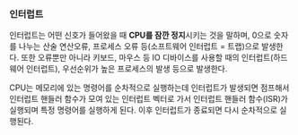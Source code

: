 ### **인터럽트**

인터럽트는 어떤 신호가 들어왔을 때 **CPU를 잠깐 정지**시키는 것을 말하며, 0으로 숫자를 나누는 산술 연산오류, 프로세스 오류 등(소프트웨어 인터럽트 = 트랩)으로 발생한다.
또한 오류뿐만 아니라 키보드, 마우스 등 IO 디바이스를 사용할 때의 인터럽트(하드웨어 인터럽트), 우선순위가 높은 프로세스의 발생 등으로 발생한다.

CPU는 메모리에 있는 명령어를 순차적으로 실행하는데 인터럽트가 발생되면 점프해서 인터럽트 핸들러 함수가 모여 있는 인터럽트 벡터로 가서 인터럽트 핸들러 함수(ISR)가 실행되며 특정 명령어를 실행하게 된다.
이후 인터럽트가 종료되면 다시 순차적으로 실행된다.